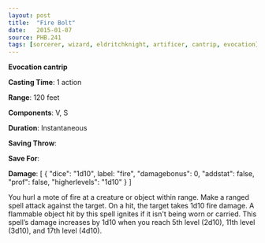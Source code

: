 ```yaml
---
layout: post
title:  "Fire Bolt"
date:   2015-01-07
source: PHB.241
tags: [sorcerer, wizard, eldritchknight, artificer, cantrip, evocation]
---
```


**Evocation cantrip**

**Casting Time**: 1 action

**Range**: 120 feet

**Components**: V, S

**Duration**: Instantaneous

**Saving Throw**:

**Save For**:

**Damage**: [ { "dice": "1d10", label: "fire", "damagebonus": 0, "addstat": false, "prof": false, "higherlevels": "1d10" } ]

You hurl a mote of fire at a creature or object within range. Make a ranged spell attack against the target. On a hit, the target takes 1d10 fire damage. A flammable object hit by this spell ignites if it isn't being worn or carried. This spell’s damage increases by 1d10 when you reach 5th level (2d10), 11th level (3d10), and 17th level (4d10).
